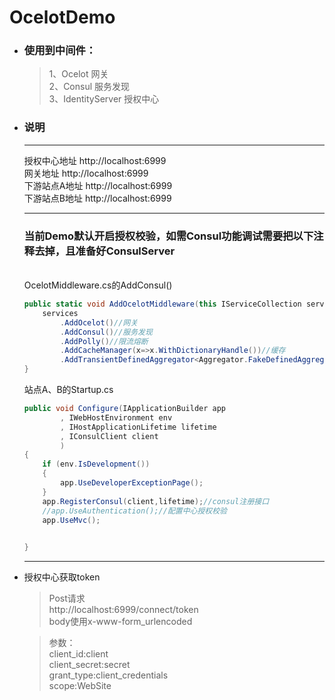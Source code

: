 # OcelotDemo

* ### 使用到中间件：
    > 1、Ocelot 网关\
    > 2、Consul 服务发现\
    > 3、IdentityServer 授权中心 

* ### 说明
    ---
    授权中心地址 http://localhost:6999 \
    网关地址 http://localhost:6999 \
    下游站点A地址 http://localhost:6999 \
    下游站点B地址 http://localhost:6999 

    ---

    ### 当前Demo默认开启授权校验，如需Consul功能调试需要把以下注释去掉，且准备好ConsulServer
    \
    OcelotMiddleware.cs的AddConsul()
    ```c#
    public static void AddOcelotMiddleware(this IServiceCollection services) {
        services
            .AddOcelot()//网关
            .AddConsul()//服务发现
            .AddPolly()//限流熔断
            .AddCacheManager(x=>x.WithDictionaryHandle())//缓存
            .AddTransientDefinedAggregator<Aggregator.FakeDefinedAggregator>();//聚合请求
    }
    ```
    站点A、B的Startup.cs
    ```c#
    public void Configure(IApplicationBuilder app
            , IWebHostEnvironment env
            , IHostApplicationLifetime lifetime
            , IConsulClient client
            )
    {
        if (env.IsDevelopment())
        {
            app.UseDeveloperExceptionPage();
        }
        app.RegisterConsul(client,lifetime);//consul注册接口
        //app.UseAuthentication();//配置中心授权校验
        app.UseMvc();

        
    }
    ```

    ---

* 授权中心获取token

    >Post请求\
    http://localhost:6999/connect/token\
    body使用x-www-form_urlencoded
    
    >参数：\
    client_id:client\
    client_secret:secret\
    grant_type:client_credentials\
    scope:WebSite

